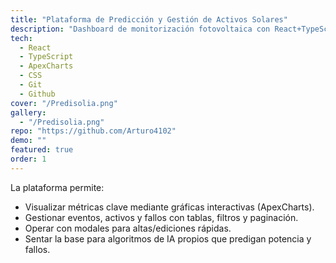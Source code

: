 ```yaml
---
title: "Plataforma de Predicción y Gestión de Activos Solares"
description: "Dashboard de monitorización fotovoltaica con React+TypeScript: gráficas (ApexCharts), tablas filtrables y flujos CRUD. Enfoque en UX, métricas y entregas iterativas."
tech:
  - React
  - TypeScript
  - ApexCharts
  - CSS
  - Git
  - Github
cover: "/Predisolia.png"
gallery:
  - "/Predisolia.png"
repo: "https://github.com/Arturo4102"
demo: ""
featured: true
order: 1
---
```


La plataforma permite:
- Visualizar métricas clave mediante gráficas interactivas (ApexCharts).
- Gestionar eventos, activos y fallos con tablas, filtros y paginación.
- Operar con modales para altas/ediciones rápidas.
- Sentar la base para algoritmos de IA propios que predigan potencia y fallos.
